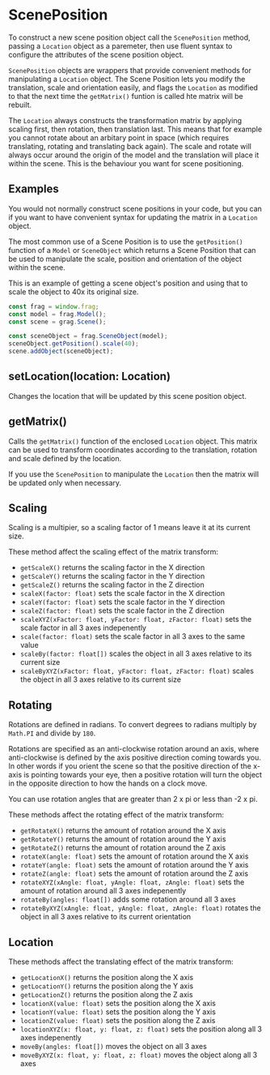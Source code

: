 # ScenePosition
To construct a new scene position object call the `ScenePosition` method, passing
a `Location` object as a paremeter, then use fluent syntax to configure the attributes 
of the scene position object.

`ScenePosition` objects are wrappers that provide convenient methods for manipulating
a `Location` object. The Scene Position lets you modify the translation, scale and
orientation easily, and flags the `Location` as modified to that the next time the
`getMatrix()` funtion is called hte matrix will be rebuilt.

The `Location` always constructs the transformation matrix by applying scaling first,
then rotation, then translation last. This means that for example you cannot rotate about
an arbitary point in space (which requires translating, rotating and translating back again).
The scale and rotate will always occur around the origin of the model and the translation 
will place it within the scene. This is the behaviour you want for scene positioning.

## Examples
You would not normally construct scene positions in your code, but you can if you want
to have convenient syntax for updating the matrix in a `Location` object.

The most common use of a Scene Position is to use the `getPosition()` function of a
`Model` or `SceneObject` which returns a Scene Position that can be used to manipulate 
the scale, position and orientation of the object within the scene.

This is an example of getting a scene object's position and using that to scale the
object to 40x its original size.

```javascript
const frag = window.frag;
const model = frag.Model();
const scene = grag.Scene();

const sceneObject = frag.SceneObject(model);
sceneObject.getPosition().scale(40);
scene.addObject(sceneObject);
```

## setLocation(location: Location)
Changes the location that will be updated by this scene position object.

## getMatrix()
Calls the `getMatrix()` function of the enclosed `Location` object. This matrix can be
used to transform coordinates according to the translation, rotation and scale defined
by the location.

If you use the `ScenePosition` to manipulate the `Location` then the matrix will be
updated only when necessary.

## Scaling
Scaling is a multipier, so a scaling factor of 1 means leave it at its current size.

These method affect the scaling effect of the matrix transform:
* `getScaleX()` returns the scaling factor in the X direction
* `getScaleY()` returns the scaling factor in the Y direction
* `getScaleZ()` returns the scaling factor in the Z direction
* `scaleX(factor: float)` sets the scale factor in the X direction
* `scaleY(factor: float)` sets the scale factor in the Y direction
* `scaleZ(factor: float)` sets the scale factor in the Z direction
* `scaleXYZ(xFactor: float, yFactor: float, zFactor: float)` sets the scale factor in all 3 axes indepenently
* `scale(factor: float)` sets the scale factor in all 3 axes to the same value
* `scaleBy(factor: float[])` scales the object in all 3 axes relative to its current size
* `scaleByXYZ(xFactor: float, yFactor: float, zFactor: float)` scales the object in all 3 axes relative to its current size

## Rotating
Rotations are defined in radians. To convert degrees to radians multiply by 
`Math.PI` and divide by `180`.

Rotations are specified as an anti-clockwise rotation around an axis, where 
anti-clockwise is defined by the axis positive direction coming towards you.
In other words if you orient the scene so that the positive direction of the 
x-axis is pointing towards your eye, then a positive rotation will turn the
object in the opposite direction to how the hands on a clock move.

You can use rotation angles that are greater than 2 x pi or less than -2 x pi.

These methods affect the rotating effect of the matrix transform:
* `getRotateX()` returns the amount of rotation around the X axis
* `getRotateY()` returns the amount of rotation around the Y axis
* `getRotateZ()` returns the amount of rotation around the Z axis
* `rotateX(angle: float)` sets the amount of rotation around the X axis
* `rotateY(angle: float)` sets the amount of rotation around the Y axis
* `rotateZ(angle: float)` sets the amount of rotation around the Z axis
* `rotateXYZ(xAngle: float, yAngle: float, zAngle: float)` sets the amount of rotation around all 3 axes indepenently
* `rotateBy(angles: float[])` adds some rotation around all 3 axes
* `rotateByXYZ(xAngle: float, yAngle: float, zAngle: float)` rotates the object in all 3 axes relative to its current orientation

## Location
These methods affect the translating effect of the matrix transform:
* `getLocationX()` returns the position along the X axis
* `getLocationY()` returns the position along the Y axis
* `getLocationZ()` returns the position along the Z axis
* `locationX(value: float)` sets the position along the X axis
* `locationY(value: float)` sets the position along the Y axis
* `locationZ(value: float)` sets the position along the Z axis
* `locationXYZ(x: float, y: float, z: float)` sets the position along all 3 axes indepenently
* `moveBy(angles: float[])` moves the object on all 3 axes
* `moveByXYZ(x: float, y: float, z: float)` moves the object along all 3 axes
